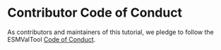# Contributor Code of Conduct

As contributors and maintainers of this tutorial,
we pledge to follow the ESMValTool
[Code of Conduct](https://github.com/ESMValGroup/ESMValTool/blob/main/CODE_OF_CONDUCT.md).
